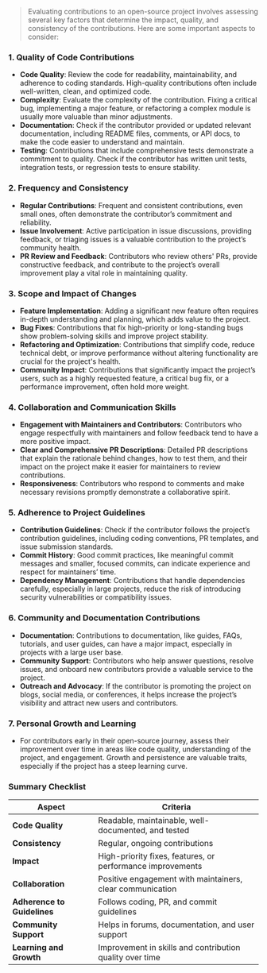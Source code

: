 > Evaluating contributions to an open-source project involves assessing several key factors that determine the impact, quality, and consistency of the contributions. Here are some important aspects to consider:

### 1. **Quality of Code Contributions**

- **Code Quality**: Review the code for readability, maintainability, and adherence to coding standards. High-quality contributions often include well-written, clean, and optimized code.
- **Complexity**: Evaluate the complexity of the contribution. Fixing a critical bug, implementing a major feature, or refactoring a complex module is usually more valuable than minor adjustments.
- **Documentation**: Check if the contributor provided or updated relevant documentation, including README files, comments, or API docs, to make the code easier to understand and maintain.
- **Testing**: Contributions that include comprehensive tests demonstrate a commitment to quality. Check if the contributor has written unit tests, integration tests, or regression tests to ensure stability.

### 2. **Frequency and Consistency**

- **Regular Contributions**: Frequent and consistent contributions, even small ones, often demonstrate the contributor’s commitment and reliability.
- **Issue Involvement**: Active participation in issue discussions, providing feedback, or triaging issues is a valuable contribution to the project’s community health.
- **PR Review and Feedback**: Contributors who review others' PRs, provide constructive feedback, and contribute to the project’s overall improvement play a vital role in maintaining quality.

### 3. **Scope and Impact of Changes**

- **Feature Implementation**: Adding a significant new feature often requires in-depth understanding and planning, which adds value to the project.
- **Bug Fixes**: Contributions that fix high-priority or long-standing bugs show problem-solving skills and improve project stability.
- **Refactoring and Optimization**: Contributions that simplify code, reduce technical debt, or improve performance without altering functionality are crucial for the project's health.
- **Community Impact**: Contributions that significantly impact the project’s users, such as a highly requested feature, a critical bug fix, or a performance improvement, often hold more weight.

### 4. **Collaboration and Communication Skills**

- **Engagement with Maintainers and Contributors**: Contributors who engage respectfully with maintainers and follow feedback tend to have a more positive impact.
- **Clear and Comprehensive PR Descriptions**: Detailed PR descriptions that explain the rationale behind changes, how to test them, and their impact on the project make it easier for maintainers to review contributions.
- **Responsiveness**: Contributors who respond to comments and make necessary revisions promptly demonstrate a collaborative spirit.

### 5. **Adherence to Project Guidelines**

- **Contribution Guidelines**: Check if the contributor follows the project’s contribution guidelines, including coding conventions, PR templates, and issue submission standards.
- **Commit History**: Good commit practices, like meaningful commit messages and smaller, focused commits, can indicate experience and respect for maintainers’ time.
- **Dependency Management**: Contributions that handle dependencies carefully, especially in large projects, reduce the risk of introducing security vulnerabilities or compatibility issues.

### 6. **Community and Documentation Contributions**

- **Documentation**: Contributions to documentation, like guides, FAQs, tutorials, and user guides, can have a major impact, especially in projects with a large user base.
- **Community Support**: Contributors who help answer questions, resolve issues, and onboard new contributors provide a valuable service to the project.
- **Outreach and Advocacy**: If the contributor is promoting the project on blogs, social media, or conferences, it helps increase the project’s visibility and attract new users and contributors.

### 7. **Personal Growth and Learning**

- For contributors early in their open-source journey, assess their improvement over time in areas like code quality, understanding of the project, and engagement. Growth and persistence are valuable traits, especially if the project has a steep learning curve.

### Summary Checklist

| Aspect                      | Criteria                                                   |
| --------------------------- | ---------------------------------------------------------- |
| **Code Quality**            | Readable, maintainable, well-documented, and tested        |
| **Consistency**             | Regular, ongoing contributions                             |
| **Impact**                  | High-priority fixes, features, or performance improvements |
| **Collaboration**           | Positive engagement with maintainers, clear communication  |
| **Adherence to Guidelines** | Follows coding, PR, and commit guidelines                  |
| **Community Support**       | Helps in forums, documentation, and user support           |
| **Learning and Growth**     | Improvement in skills and contribution quality over time   |

